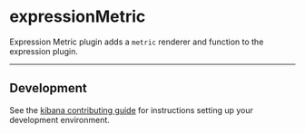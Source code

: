 # expressionMetric

Expression Metric plugin adds a `metric` renderer and function to the expression plugin. 

---

## Development

See the [kibana contributing guide](https://github.com/elastic/kibana/blob/master/CONTRIBUTING.md) for instructions setting up your development environment.
